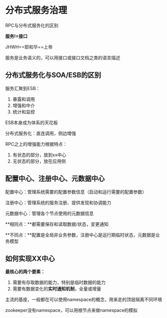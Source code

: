# 分布式服务治理

RPC与分布式服务化的区别

**服务!=接口**

JHWH==耶和华==上帝

服务是业务语义的，可以用接口或接口文档之类的语言描述

## 分布式服务化与SOA/ESB的区别

服务汇聚到ESB：

1. 暴露和调用
2. 增强和中介
3. 统计和监控

ESB本身成为体系的天花板

分布式服务化：直连调用，侧边增强

RPC之上的增强能力根据特点：

1. 有状态的部分，放到xx中心
2. 无状态的部分，放在应用侧

## 配置中心、注册中心、元数据中心

配置中心：管理系统需要的配置参数信息（启动和运行需要的配置参数）

注册中心：管理系统的服务注册、提供发现和协调能力

元数据中心：管理各个节点使用的元数据信息

**相同点：**都需要保存和读取数据/状态，变更通知

**不同点：**配置是全局非业务参数，注册中心是运行期临时状态，元数据是业务模型

## 如何实现XX中心

**最核心的两个要素：**

1. 需要有存取数据的能力，特别是临时数据的能力
2. 需要有数据变化的**实时通知机制**，全量或增量

主流的基座，一般都在可以使用namespace的概念，用来走的顶层隔离不同环境

zookeeper没有namespace，可以用根节点来做namespace的模拟

